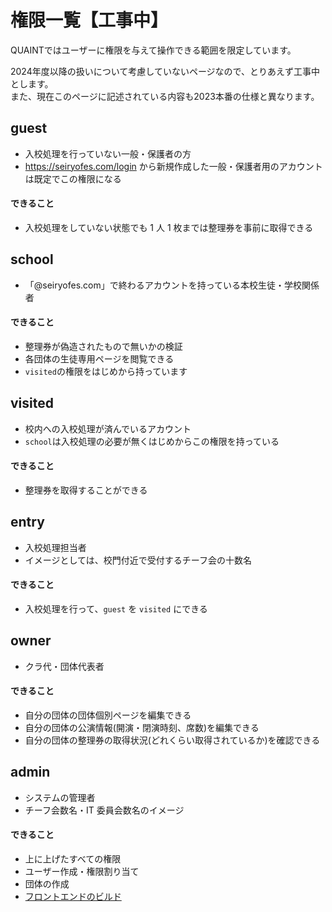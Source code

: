 # 権限一覧【工事中】

QUAINTではユーザーに権限を与えて操作できる範囲を限定しています。  

2024年度以降の扱いについて考慮していないページなので、とりあえず工事中とします。  
また、現在このページに記述されている内容も2023本番の仕様と異なります。

## guest

- 入校処理を行っていない一般・保護者の方
- https://seiryofes.com/login から新規作成した一般・保護者用のアカウントは既定でこの権限になる

#### できること

- 入校処理をしていない状態でも 1 人 1 枚までは整理券を事前に取得できる

## school

- 「@seiryofes.com」で終わるアカウントを持っている本校生徒・学校関係者

#### できること

- 整理券が偽造されたもので無いかの検証
- 各団体の生徒専用ページを閲覧できる
- `visited`の権限をはじめから持っています

## visited

- 校内への入校処理が済んでいるアカウント
- `school`は入校処理の必要が無くはじめからこの権限を持っている

#### できること

- 整理券を取得することができる

## entry

- 入校処理担当者
- イメージとしては、校門付近で受付するチーフ会の十数名

#### できること

- 入校処理を行って、`guest` を `visited` にできる

## owner

- クラ代・団体代表者

#### できること

- 自分の団体の団体個別ページを編集できる
- 自分の団体の公演情報(開演・閉演時刻、席数)を編集できる
- 自分の団体の整理券の取得状況(どれくらい取得されているか)を確認できる

## admin

- システムの管理者
- チーフ会数名・IT 委員会数名のイメージ

#### できること

- 上に上げたすべての権限
- ユーザー作成・権限割り当て
- 団体の作成
- [フロントエンドのビルド](/admin/build_frontend)
